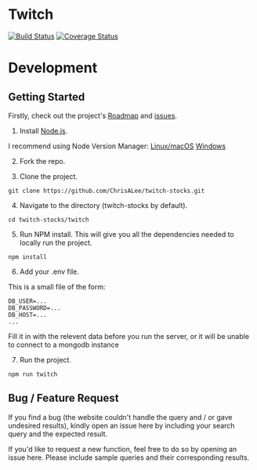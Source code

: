 # Twitch 
[![Build Status](https://travis-ci.org/ChrisALee/twitch-stocks.svg?branch=master)](https://travis-ci.org/ChrisALee/twitch-stocks)
[![Coverage Status](https://coveralls.io/repos/github/ChrisALee/twitch-stocks/badge.svg?branch=coveralls)](https://coveralls.io/github/ChrisALee/twitch-stocks?branch=coveralls)

# Development

## Getting Started

Firstly, check out the project's [Roadmap](https://github.com/ChrisALee/twitch-stocks/wiki/Roadmap) and [issues](https://github.com/ChrisALee/twitch-stocks/issues).

1. Install [Node.js](https://nodejs.org/en/ "Node.js").

I recommend using Node Version Manager: [Linux/macOS](https://github.com/creationix/nvm)  [Windows](https://github.com/coreybutler/nvm-windows)

2. Fork the repo.

3. Clone the project.

```
git clone https://github.com/ChrisALee/twitch-stocks.git
```

4. Navigate to the directory (twitch-stocks by default).

```
cd twitch-stocks/twitch
```

5. Run NPM install. This will give you all the dependencies needed to locally run the project.

```
npm install
```

6. Add your .env file.

This is a small file of the form:

```
DB_USER=...
DB_PASSWORD=...
DB_HOST=...
...
```

Fill it in with the relevent data before you run the server, or it will be unable to connect to a mongodb instance

7. Run the project.

```
npm run twitch 
```

## Bug / Feature Request

If you find a bug (the website couldn't handle the query and / or gave undesired results), kindly open an issue here by including your search query and the expected result.

If you'd like to request a new function, feel free to do so by opening an issue here. Please include sample queries and their corresponding results.
